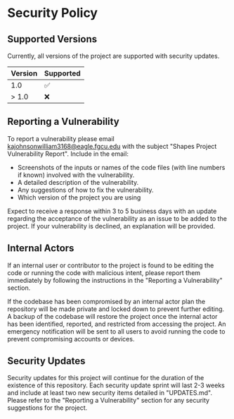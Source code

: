 # Security Policy

## Supported Versions
Currently, all versions of the project are supported with security updates. 

| Version | Supported          |
| ------- | ------------------ |
| 1.0     | :white_check_mark: |
| > 1.0   | :x:                |

## Reporting a Vulnerability
To report a vulnerability please email kajohnsonwilliam3168@eagle.fgcu.edu with the subject 
"Shapes Project Vulnerability Report". Include in the email:

- Screenshots of the inputs or names of the code files (with line numbers if known) involved with the vulnerability. 
- A detailed description of the vulnerability. 
- Any suggestions of how to fix the vulnerability. 
- Which version of the project you are using

Expect to receive a response within 3 to 5 business days with an update regarding the acceptance 
of the vulnerability as an issue to be added to the project. If your vulnerability is declined, 
an explanation will be provided. 

## Internal Actors
If an internal user or contributor to the project is found to be editing the code or running the 
code with malicious intent, please report them immediately by following the instructions in the 
"Reporting a Vulnerability" section. 

If the codebase has been compromised by an internal actor plan the repository will be made private 
and locked down to prevent further editing. A backup of the codebase will restore the project once 
the internal actor has been identified, reported, and restricted from accessing the project. An 
emergency notification will be sent to all users to avoid running the code to prevent compromising 
accounts or devices. 

## Security Updates
Security updates for this project will continue for the duration of the existence of this repository. Each security update sprint will last 2-3 weeks and include at least two new security items detailed in "UPDATES.md". Please refer to the "Reporting a Vulnerability" section for any security suggestions for the project. 
